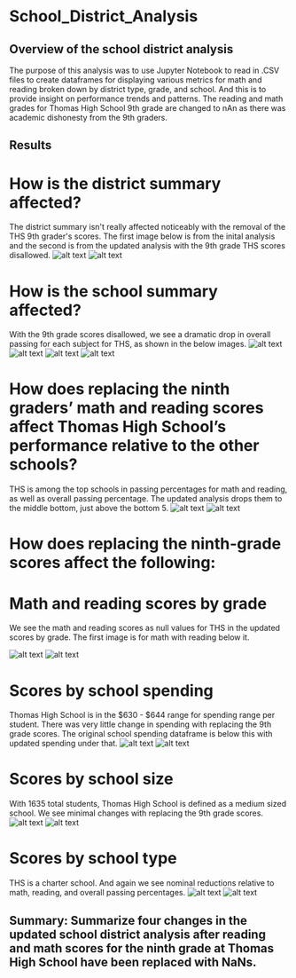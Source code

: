 # School_District_Analysis

## Overview of the school district analysis

The purpose of this analysis was to use Jupyter Notebook to read in .CSV files to create dataframes for displaying various metrics for math and reading broken down by district type, grade, and school. And this is to provide insight on performance trends and patterns. The reading and math grades for Thomas High School 9th grade are changed to nAn as there was academic dishonesty from the 9th graders.  

## Results

# How is the district summary affected?

The district summary isn't really affected noticeably with the removal of the THS 9th grader's scores. The first image below is from the inital analysis and the second is from the updated analysis with the 9th grade THS scores disallowed. 
![alt text](https://github.com/Jgray353/School_District_Analysis/blob/main/Original%20District%20Summary.png)
![alt text](https://github.com/Jgray353/School_District_Analysis/blob/main/Updated%20District%20Summary.png)

# How is the school summary affected?
With the 9th grade scores disallowed, we see a dramatic drop in overall passing for each subject for THS, as shown in the below images. 
![alt text](https://github.com/Jgray353/School_District_Analysis/blob/main/top%20bar.png)
![alt text](https://github.com/Jgray353/School_District_Analysis/blob/main/Original%20School%20Summary.png)
![alt text](https://github.com/Jgray353/School_District_Analysis/blob/main/top%20bar.png)
![alt text](https://github.com/Jgray353/School_District_Analysis/blob/main/Updated%20School%20Summary.png)
# How does replacing the ninth graders’ math and reading scores affect Thomas High School’s performance relative to the other schools?
THS is among the top schools in passing percentages for math and reading, as well as overall passing percentage. The updated analysis drops them to the middle bottom, just above the bottom 5. 
![alt text](https://github.com/Jgray353/School_District_Analysis/blob/main/Original%20Schools.png)
![alt text](https://github.com/Jgray353/School_District_Analysis/blob/main/Updated%20Schools.png)

# How does replacing the ninth-grade scores affect the following:
# Math and reading scores by grade
We see the math and reading scores as null values for THS in the updated scores by grade. The first image is for math with reading below it. 

![alt text](https://github.com/Jgray353/School_District_Analysis/blob/main/New%20Math%20Scores.png)
![alt text](https://github.com/Jgray353/School_District_Analysis/blob/main/New%20Reading%20Score.png)

# Scores by school spending
Thomas High School is in the $630 - $644 range for spending range per student. There was very little change in spending with replacing the 9th grade scores. The original school spending dataframe is below this with updated spending under that. 
![alt text](https://github.com/Jgray353/School_District_Analysis/blob/main/Original%20spending.png)
![alt text](https://github.com/Jgray353/School_District_Analysis/blob/main/updated%20spending.png)
# Scores by school size
With 1635 total students, Thomas High School is defined as a medium sized school. We see minimal changes with replacing the 9th grade scores. 
![alt text](https://github.com/Jgray353/School_District_Analysis/blob/main/Original%20school%20size.png)
![alt text](https://github.com/Jgray353/School_District_Analysis/blob/main/Updated%20size.png)

# Scores by school type
THS is a charter school. And again we see nominal reductions relative to math, reading, and overall passing percentages. 
![alt text](https://github.com/Jgray353/School_District_Analysis/blob/main/Original%20District%20Summary.png)
![alt text](https://github.com/Jgray353/School_District_Analysis/blob/main/Updated%20District%20Summary.png)

## Summary: Summarize four changes in the updated school district analysis after reading and math scores for the ninth grade at Thomas High School have been replaced with NaNs.
